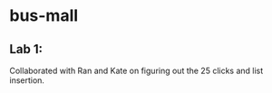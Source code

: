 # bus-mall

## Lab 1:

Collaborated with Ran and Kate on figuring out the 25 clicks and list insertion.